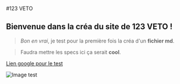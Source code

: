 #123 VETO

## Bienvenue dans la créa du site de 123 VETO !

>_Bon en vrai_, je test pour la première fois
la créa d'un **fichier md**.

>Faudra mettre les specs ici ça serait **cool**.

[Lien google pour le test](www.google.fr)

![Image test](http://wiki.lutece.paris.fr/lutece/image?resource_type=wiki_image&id=8)
